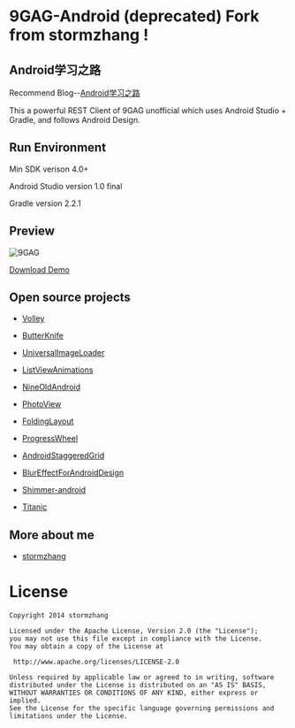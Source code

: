 9GAG-Android (deprecated) Fork from stormzhang !
=====================

## Android学习之路

Recommend Blog--[Android学习之路](http://stormzhang.com/android/2014/07/07/learn-android-from-rookie/)

This a powerful REST Client of 9GAG unofficial which uses Android Studio + Gradle, and follows Android Design.

## Run Environment

Min SDK verison 4.0+

Android Studio version 1.0 final

Gradle version 2.2.1

## Preview

![9GAG](http://ww4.sinaimg.cn/mw1024/af63c0e3gw1eg8ahf4b1yj21kw0szqc8.jpg)

[Download Demo](https://github.com/stormzhang/9GAG/releases/download/v1.0.0/9GAG_v1.0.0.apk)


## Open source projects

* [Volley](https://android.googlesource.com/platform/frameworks/volley)

* [ButterKnife](http://jakewharton.github.io/butterknife/)

* [UniversalImageLoader](https://github.com/nostra13/Android-Universal-Image-Loader)

* [ListViewAnimations](https://github.com/nhaarman/ListViewAnimations)

* [NineOldAndroid](http://nineoldandroids.com/)

* [PhotoView](https://github.com/chrisbanes/PhotoView)

* [FoldingLayout](https://github.com/tibi1712/Folding-Android)

* [ProgressWheel](https://github.com/Todd-Davies/ProgressWheel)

* [AndroidStaggeredGrid](https://github.com/etsy/AndroidStaggeredGrid)

* [BlurEffectForAndroidDesign](https://github.com/PomepuyN/BlurEffectForAndroidDesign)

* [Shimmer-android](https://github.com/RomainPiel/Shimmer-android)

* [Titanic](https://github.com/RomainPiel/Titanic)

## More about me

* [stormzhang](http://stormzhang.com/)

License
============

    Copyright 2014 stormzhang

	Licensed under the Apache License, Version 2.0 (the "License");
	you may not use this file except in compliance with the License.
	You may obtain a copy of the License at

     http://www.apache.org/licenses/LICENSE-2.0

	Unless required by applicable law or agreed to in writing, software
	distributed under the License is distributed on an "AS IS" BASIS,
	WITHOUT WARRANTIES OR CONDITIONS OF ANY KIND, either express or implied.
	See the License for the specific language governing permissions and
	limitations under the License.
